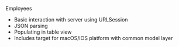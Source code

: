 Employees
- Basic interaction with server using URLSession
- JSON parsing
- Populating in table view
- Includes target for macOS/iOS platform with common model layer
